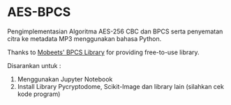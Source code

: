 # AES-BPCS
Pengimplementasian Algoritma AES-256 CBC dan BPCS serta penyematan citra ke metadata MP3 menggunakan bahasa Python.


Thanks to [Mobeets' BPCS Library](https://github.com/mobeets/bpcs) for providing free-to-use library.

Disarankan untuk :
1. Menggunakan Jupyter Notebook
2. Install Library Pycryptodome, Scikit-Image dan library lain (silahkan cek kode program)

